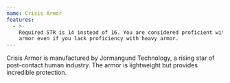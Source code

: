 ```yaml
---
name: Crisis Armor
features:
  - >-
    Required STR is 14 instead of 16. You are considered proficient with this
    armor even if you lack proficiency with heavy armor.
---
```

Crisis Armor is manufactured by Jormangund Technology, a rising star of post-contact human industry. 
The armor is lightweight but provides incredible protection.